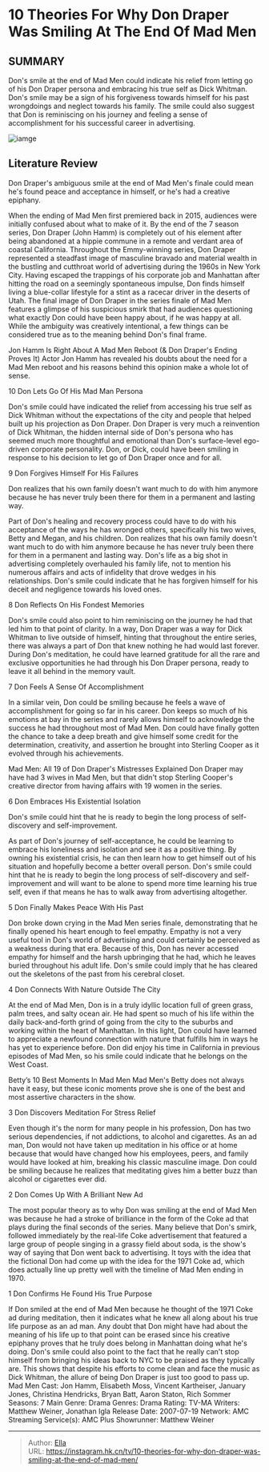 # 10 Theories For Why Don Draper Was Smiling At The End Of Mad Men


## SUMMARY 


 Don&#39;s smile at the end of Mad Men could indicate his relief from letting go of his Don Draper persona and embracing his true self as Dick Whitman. 
 Don&#39;s smile may be a sign of his forgiveness towards himself for his past wrongdoings and neglect towards his family. 
 The smile could also suggest that Don is reminiscing on his journey and feeling a sense of accomplishment for his successful career in advertising. 

![iamge](https://static1.srcdn.com/wordpress/wp-content/uploads/2020/12/Don-Draper-4-Cropped.jpg)

## Literature Review
Don Draper&#39;s ambiguous smile at the end of Mad Men&#39;s finale could mean he&#39;s found peace and acceptance in himself, or he&#39;s had a creative epiphany.




When the ending of Mad Men first premiered back in 2015, audiences were initially confused about what to make of it. By the end of the 7 season series, Don Draper (John Hamm) is completely out of his element after being abandoned at a hippie commune in a remote and verdant area of coastal California. Throughout the Emmy-winning series, Don Draper represented a steadfast image of masculine bravado and material wealth in the bustling and cutthroat world of advertising during the 1960s in New York City.
Having escaped the trappings of his corporate job and Manhattan after hitting the road on a seemingly spontaneous impulse, Don finds himself living a blue-collar lifestyle for a stint as a racecar driver in the deserts of Utah. The final image of Don Draper in the series finale of Mad Men features a glimpse of his suspicious smirk that had audiences questioning what exactly Don could have been happy about, if he was happy at all. While the ambiguity was creatively intentional, a few things can be considered true as to the meaning behind Don&#39;s final frame.
            
 
 Jon Hamm Is Right About A Mad Men Reboot (&amp; Don Draper&#39;s Ending Proves It) 
Actor Jon Hamm has revealed his doubts about the need for a Mad Men reboot and his reasons behind this opinion make a whole lot of sense. 













 








 10  Don Lets Go Of His Mad Man Persona 
        

Don&#39;s smile could have indicated the relief from accessing his true self as Dick Whitman without the expectations of the city and people that helped built up his projection as Don Draper. Don Draper is very much a reinvention of Dick Whitman, the hidden internal side of Don&#39;s persona who has seemed much more thoughtful and emotional than Don&#39;s surface-level ego-driven corporate personality. Don, or Dick, could have been smiling in response to his decision to let go of Don Draper once and for all.





 9  Don Forgives Himself For His Failures 
        

Don realizes that his own family doesn&#39;t want much to do with him anymore because he has never truly been there for them in a permanent and lasting way. 

Part of Don&#39;s healing and recovery process could have to do with his acceptance of the ways he has wronged others, specifically his two wives, Betty and Megan, and his children. Don realizes that his own family doesn&#39;t want much to do with him anymore because he has never truly been there for them in a permanent and lasting way. Don&#39;s life as a big shot in advertising completely overhauled his family life, not to mention his numerous affairs and acts of infidelity that drove wedges in his relationships. Don&#39;s smile could indicate that he has forgiven himself for his deceit and negligence towards his loved ones.





 8  Don Reflects On His Fondest Memories 
        

Don&#39;s smile could also point to him reminiscing on the journey he had that led him to that point of clarity. In a way, Don Draper was a way for Dick Whitman to live outside of himself, hinting that throughout the entire series, there was always a part of Don that knew nothing he had would last forever. During Don&#39;s meditation, he could have learned gratitude for all the rare and exclusive opportunities he had through his Don Draper persona, ready to leave it all behind in the memory vault.





 7  Don Feels A Sense Of Accomplishment 
        

In a similar vein, Don could be smiling because he feels a wave of accomplishment for going so far in his career. Don keeps so much of his emotions at bay in the series and rarely allows himself to acknowledge the success he had throughout most of Mad Men. Don could have finally gotten the chance to take a deep breath and give himself some credit for the determination, creativity, and assertion he brought into Sterling Cooper as it evolved through his achievements.
            
 
 Mad Men: All 19 of Don Draper&#39;s Mistresses Explained 
Don Draper may have had 3 wives in Mad Men, but that didn&#39;t stop Sterling Cooper&#39;s creative director from having affairs with 19 women in the series.









 6  Don Embraces His Existential Isolation 
        

Don&#39;s smile could hint that he is ready to begin the long process of self-discovery and self-improvement. 

As part of Don&#39;s journey of self-acceptance, he could be learning to embrace his loneliness and isolation and see it as a positive thing. By owning his existential crisis, he can then learn how to get himself out of his situation and hopefully become a better overall person. Don&#39;s smile could hint that he is ready to begin the long process of self-discovery and self-improvement and will want to be alone to spend more time learning his true self, even if that means he has to walk away from advertising altogether.





 5  Don Finally Makes Peace With His Past 
        

Don broke down crying in the Mad Men series finale, demonstrating that he finally opened his heart enough to feel empathy. Empathy is not a very useful tool in Don&#39;s world of advertising and could certainly be perceived as a weakness during that era. Because of this, Don has never accessed empathy for himself and the harsh upbringing that he had, which he leaves buried throughout his adult life. Don&#39;s smile could imply that he has cleared out the skeletons of the past from his cerebral closet.





 4  Don Connects With Nature Outside The City 
        

At the end of Mad Men, Don is in a truly idyllic location full of green grass, palm trees, and salty ocean air. He had spent so much of his life within the daily back-and-forth grind of going from the city to the suburbs and working within the heart of Manhattan. In this light, Don could have learned to appreciate a newfound connection with nature that fulfills him in ways he has yet to experience before. Don did enjoy his time in California in previous episodes of Mad Men, so his smile could indicate that he belongs on the West Coast.
            
 
 Betty’s 10 Best Moments In Mad Men 
Mad Men&#39;s Betty does not always have it easy, but these iconic moments prove she is one of the best and most assertive characters in the show.









 3  Don Discovers Meditation For Stress Relief 
        

Even though it&#39;s the norm for many people in his profession, Don has two serious dependencies, if not addictions, to alcohol and cigarettes. As an ad man, Don would not have taken up meditation in his office or at home because that would have changed how his employees, peers, and family would have looked at him, breaking his classic masculine image. Don could be smiling because he realizes that meditating gives him a better buzz than alcohol or cigarettes ever did.





 2  Don Comes Up With A Brilliant New Ad 
        

The most popular theory as to why Don was smiling at the end of Mad Men was because he had a stroke of brilliance in the form of the Coke ad that plays during the final seconds of the series. Many believe that Don&#39;s smirk, followed immediately by the real-life Coke advertisement that featured a large group of people singing in a grassy field about soda, is the show&#39;s way of saying that Don went back to advertising. It toys with the idea that the fictional Don had come up with the idea for the 1971 Coke ad, which does actually line up pretty well with the timeline of Mad Men ending in 1970.





 1  Don Confirms He Found His True Purpose 
        

If Don smiled at the end of Mad Men because he thought of the 1971 Coke ad during meditation, then it indicates what he knew all along about his true life purpose as an ad man. Any doubt that Don might have had about the meaning of his life up to that point can be erased since his creative epiphany proves that he truly does belong in Manhattan doing what he&#39;s doing. Don&#39;s smile could also point to the fact that he really can&#39;t stop himself from bringing his ideas back to NYC to be praised as they typically are. This shows that despite his efforts to come clean and face the music as Dick Whitman, the allure of being Don Draper is just too good to pass up.
               Mad Men   Cast:   Jon Hamm, Elisabeth Moss, Vincent Kartheiser, January Jones, Christina Hendricks, Bryan Batt, Aaron Staton, Rich Sommer    Seasons:   7    Main Genre:   Drama    Genres:   Drama    Rating:   TV-MA    Writers:   Matthew Weiner, Jonathan Igla    Release Date:   2007-07-19    Network:   AMC    Streaming Service(s):   AMC Plus    Showrunner:   Matthew Weiner      

---

> Author: [Ella](https://instagram.hk.cn/)  
> URL: https://instagram.hk.cn/tv/10-theories-for-why-don-draper-was-smiling-at-the-end-of-mad-men/  


